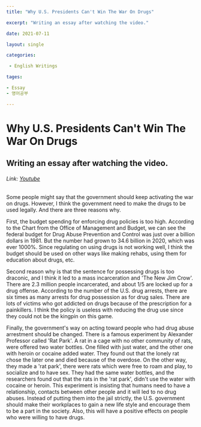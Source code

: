 ```yaml
---
title: "Why U.S. Presidents Can't Win The War On Drugs"

excerpt: "Writing an essay after watching the video."

date: 2021-07-11

layout: single

categories:

 - English Writings

tages:

- Essay
- 영어공부

---
```



# Why U.S. Presidents Can't Win The War On Drugs

## Writing an essay after watching the video.

###### Link: [Youtube](https://www.youtube.com/watch?v=LXmtsIYsYjY)

 Some people might say that the government should keep activating the war on drugs. However, I think the government need to make the drugs to be used legally. And there are three reasons why.

 First, the budget spending for enforcing drug policies is too high. According to the Chart from the Office of Management and Budget, we can see the federal budget for Drug Abuse Prevention and Control was just over a billion dollars in 1981. But the number had grown to 34.6 billion in 2020, which was ever 1000%. Since regulating on using drugs is not working well, I think the budget should be used on other ways like making rehabs, using them for education about drugs, etc.

  Second reason why is that the sentence for possessing drugs is too draconic, and I think it led to a mass incarceration and 'The New Jim Crow'. There are 2.3 million people incarcerated, and about 1/5 are locked up for a drug offense. According to the number of the U.S. drug arrests, there are six times as many arrests for drug possession as for drug sales. There are lots of victims who got addicted on drugs because of the prescription for a painkillers. I think the policy is useless with reducing the drug use since they could not be the kingpin on this game. 

 Finally, the government's way on acting toward people who had drug abuse arrestment should be changed. There is a famous experiment by Alexander Professor called 'Rat Park'.  A rat in a cage with no other community of rats, were offered two water bottles. One filled with just water, and the other one with heroin or cocaine added water. They found out that the lonely rat chose the later one and died because of the overdose. On the other way, they made a 'rat park', there were rats which were free to roam and play, to socialize and to have sex. They had the same water bottles, and the researchers found out that the rats in the 'rat park', didn't use the water with cocaine or heroin. This experiment is insisting that humans need to have a relationship, contacts between other people and it will led to no drug abuses. Instead of putting them into the jail strictly, the U.S. government should make their workplaces to gain a new life style and encourage them to be a part in the society. Also, this will have a positive effects on people who were willing to have drugs.

